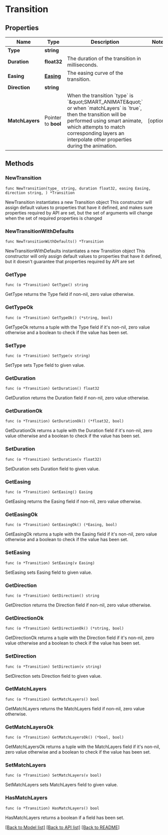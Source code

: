 # Transition

## Properties

Name | Type | Description | Notes
------------ | ------------- | ------------- | -------------
**Type** | **string** |  | 
**Duration** | **float32** | The duration of the transition in milliseconds. | 
**Easing** | [**Easing**](Easing.md) | The easing curve of the transition. | 
**Direction** | **string** |  | 
**MatchLayers** | Pointer to **bool** | When the transition &#x60;type&#x60; is &#x60;\&quot;SMART_ANIMATE\&quot;&#x60; or when &#x60;matchLayers&#x60; is &#x60;true&#x60;, then the transition will be performed using smart animate, which attempts to match corresponding layers an interpolate other properties during the animation. | [optional] 

## Methods

### NewTransition

`func NewTransition(type_ string, duration float32, easing Easing, direction string, ) *Transition`

NewTransition instantiates a new Transition object
This constructor will assign default values to properties that have it defined,
and makes sure properties required by API are set, but the set of arguments
will change when the set of required properties is changed

### NewTransitionWithDefaults

`func NewTransitionWithDefaults() *Transition`

NewTransitionWithDefaults instantiates a new Transition object
This constructor will only assign default values to properties that have it defined,
but it doesn't guarantee that properties required by API are set

### GetType

`func (o *Transition) GetType() string`

GetType returns the Type field if non-nil, zero value otherwise.

### GetTypeOk

`func (o *Transition) GetTypeOk() (*string, bool)`

GetTypeOk returns a tuple with the Type field if it's non-nil, zero value otherwise
and a boolean to check if the value has been set.

### SetType

`func (o *Transition) SetType(v string)`

SetType sets Type field to given value.


### GetDuration

`func (o *Transition) GetDuration() float32`

GetDuration returns the Duration field if non-nil, zero value otherwise.

### GetDurationOk

`func (o *Transition) GetDurationOk() (*float32, bool)`

GetDurationOk returns a tuple with the Duration field if it's non-nil, zero value otherwise
and a boolean to check if the value has been set.

### SetDuration

`func (o *Transition) SetDuration(v float32)`

SetDuration sets Duration field to given value.


### GetEasing

`func (o *Transition) GetEasing() Easing`

GetEasing returns the Easing field if non-nil, zero value otherwise.

### GetEasingOk

`func (o *Transition) GetEasingOk() (*Easing, bool)`

GetEasingOk returns a tuple with the Easing field if it's non-nil, zero value otherwise
and a boolean to check if the value has been set.

### SetEasing

`func (o *Transition) SetEasing(v Easing)`

SetEasing sets Easing field to given value.


### GetDirection

`func (o *Transition) GetDirection() string`

GetDirection returns the Direction field if non-nil, zero value otherwise.

### GetDirectionOk

`func (o *Transition) GetDirectionOk() (*string, bool)`

GetDirectionOk returns a tuple with the Direction field if it's non-nil, zero value otherwise
and a boolean to check if the value has been set.

### SetDirection

`func (o *Transition) SetDirection(v string)`

SetDirection sets Direction field to given value.


### GetMatchLayers

`func (o *Transition) GetMatchLayers() bool`

GetMatchLayers returns the MatchLayers field if non-nil, zero value otherwise.

### GetMatchLayersOk

`func (o *Transition) GetMatchLayersOk() (*bool, bool)`

GetMatchLayersOk returns a tuple with the MatchLayers field if it's non-nil, zero value otherwise
and a boolean to check if the value has been set.

### SetMatchLayers

`func (o *Transition) SetMatchLayers(v bool)`

SetMatchLayers sets MatchLayers field to given value.

### HasMatchLayers

`func (o *Transition) HasMatchLayers() bool`

HasMatchLayers returns a boolean if a field has been set.


[[Back to Model list]](../README.md#documentation-for-models) [[Back to API list]](../README.md#documentation-for-api-endpoints) [[Back to README]](../README.md)


